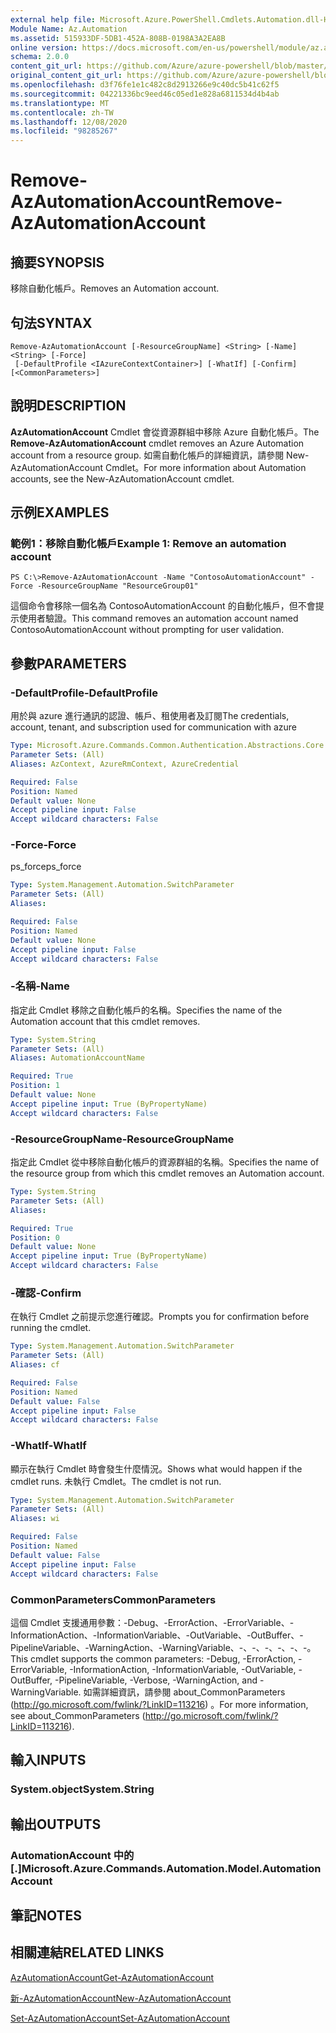 ```yaml
---
external help file: Microsoft.Azure.PowerShell.Cmdlets.Automation.dll-Help.xml
Module Name: Az.Automation
ms.assetid: 515933DF-5DB1-452A-808B-0198A3A2EA8B
online version: https://docs.microsoft.com/en-us/powershell/module/az.automation/remove-azautomationaccount
schema: 2.0.0
content_git_url: https://github.com/Azure/azure-powershell/blob/master/src/Automation/Automation/help/Remove-AzAutomationAccount.md
original_content_git_url: https://github.com/Azure/azure-powershell/blob/master/src/Automation/Automation/help/Remove-AzAutomationAccount.md
ms.openlocfilehash: d3f76fe1e1c482c8d2913266e9c40dc5b41c62f5
ms.sourcegitcommit: 04221336bc9eed46c05ed1e828a6811534d4b4ab
ms.translationtype: MT
ms.contentlocale: zh-TW
ms.lasthandoff: 12/08/2020
ms.locfileid: "98285267"
---
```

# <span data-ttu-id="d4087-101">Remove-AzAutomationAccount</span><span class="sxs-lookup"><span data-stu-id="d4087-101">Remove-AzAutomationAccount</span></span>

## <span data-ttu-id="d4087-102">摘要</span><span class="sxs-lookup"><span data-stu-id="d4087-102">SYNOPSIS</span></span>
<span data-ttu-id="d4087-103">移除自動化帳戶。</span><span class="sxs-lookup"><span data-stu-id="d4087-103">Removes an Automation account.</span></span>

## <span data-ttu-id="d4087-104">句法</span><span class="sxs-lookup"><span data-stu-id="d4087-104">SYNTAX</span></span>

```
Remove-AzAutomationAccount [-ResourceGroupName] <String> [-Name] <String> [-Force]
 [-DefaultProfile <IAzureContextContainer>] [-WhatIf] [-Confirm] [<CommonParameters>]
```

## <span data-ttu-id="d4087-105">說明</span><span class="sxs-lookup"><span data-stu-id="d4087-105">DESCRIPTION</span></span>
<span data-ttu-id="d4087-106">**AzAutomationAccount** Cmdlet 會從資源群組中移除 Azure 自動化帳戶。</span><span class="sxs-lookup"><span data-stu-id="d4087-106">The **Remove-AzAutomationAccount** cmdlet removes an Azure Automation account from a resource group.</span></span>
<span data-ttu-id="d4087-107">如需自動化帳戶的詳細資訊，請參閱 New-AzAutomationAccount Cmdlet。</span><span class="sxs-lookup"><span data-stu-id="d4087-107">For more information about Automation accounts, see the New-AzAutomationAccount cmdlet.</span></span>

## <span data-ttu-id="d4087-108">示例</span><span class="sxs-lookup"><span data-stu-id="d4087-108">EXAMPLES</span></span>

### <span data-ttu-id="d4087-109">範例1：移除自動化帳戶</span><span class="sxs-lookup"><span data-stu-id="d4087-109">Example 1: Remove an automation account</span></span>
```
PS C:\>Remove-AzAutomationAccount -Name "ContosoAutomationAccount" -Force -ResourceGroupName "ResourceGroup01"
```

<span data-ttu-id="d4087-110">這個命令會移除一個名為 ContosoAutomationAccount 的自動化帳戶，但不會提示使用者驗證。</span><span class="sxs-lookup"><span data-stu-id="d4087-110">This command removes an automation account named ContosoAutomationAccount without prompting for user validation.</span></span>

## <span data-ttu-id="d4087-111">參數</span><span class="sxs-lookup"><span data-stu-id="d4087-111">PARAMETERS</span></span>

### <span data-ttu-id="d4087-112">-DefaultProfile</span><span class="sxs-lookup"><span data-stu-id="d4087-112">-DefaultProfile</span></span>
<span data-ttu-id="d4087-113">用於與 azure 進行通訊的認證、帳戶、租使用者及訂閱</span><span class="sxs-lookup"><span data-stu-id="d4087-113">The credentials, account, tenant, and subscription used for communication with azure</span></span>

```yaml
Type: Microsoft.Azure.Commands.Common.Authentication.Abstractions.Core.IAzureContextContainer
Parameter Sets: (All)
Aliases: AzContext, AzureRmContext, AzureCredential

Required: False
Position: Named
Default value: None
Accept pipeline input: False
Accept wildcard characters: False
```

### <span data-ttu-id="d4087-114">-Force</span><span class="sxs-lookup"><span data-stu-id="d4087-114">-Force</span></span>
<span data-ttu-id="d4087-115">ps_force</span><span class="sxs-lookup"><span data-stu-id="d4087-115">ps_force</span></span>

```yaml
Type: System.Management.Automation.SwitchParameter
Parameter Sets: (All)
Aliases:

Required: False
Position: Named
Default value: None
Accept pipeline input: False
Accept wildcard characters: False
```

### <span data-ttu-id="d4087-116">-名稱</span><span class="sxs-lookup"><span data-stu-id="d4087-116">-Name</span></span>
<span data-ttu-id="d4087-117">指定此 Cmdlet 移除之自動化帳戶的名稱。</span><span class="sxs-lookup"><span data-stu-id="d4087-117">Specifies the name of the Automation account that this cmdlet removes.</span></span>

```yaml
Type: System.String
Parameter Sets: (All)
Aliases: AutomationAccountName

Required: True
Position: 1
Default value: None
Accept pipeline input: True (ByPropertyName)
Accept wildcard characters: False
```

### <span data-ttu-id="d4087-118">-ResourceGroupName</span><span class="sxs-lookup"><span data-stu-id="d4087-118">-ResourceGroupName</span></span>
<span data-ttu-id="d4087-119">指定此 Cmdlet 從中移除自動化帳戶的資源群組的名稱。</span><span class="sxs-lookup"><span data-stu-id="d4087-119">Specifies the name of the resource group from which this cmdlet removes an Automation account.</span></span>

```yaml
Type: System.String
Parameter Sets: (All)
Aliases:

Required: True
Position: 0
Default value: None
Accept pipeline input: True (ByPropertyName)
Accept wildcard characters: False
```

### <span data-ttu-id="d4087-120">-確認</span><span class="sxs-lookup"><span data-stu-id="d4087-120">-Confirm</span></span>
<span data-ttu-id="d4087-121">在執行 Cmdlet 之前提示您進行確認。</span><span class="sxs-lookup"><span data-stu-id="d4087-121">Prompts you for confirmation before running the cmdlet.</span></span>

```yaml
Type: System.Management.Automation.SwitchParameter
Parameter Sets: (All)
Aliases: cf

Required: False
Position: Named
Default value: False
Accept pipeline input: False
Accept wildcard characters: False
```

### <span data-ttu-id="d4087-122">-WhatIf</span><span class="sxs-lookup"><span data-stu-id="d4087-122">-WhatIf</span></span>
<span data-ttu-id="d4087-123">顯示在執行 Cmdlet 時會發生什麼情況。</span><span class="sxs-lookup"><span data-stu-id="d4087-123">Shows what would happen if the cmdlet runs.</span></span>
<span data-ttu-id="d4087-124">未執行 Cmdlet。</span><span class="sxs-lookup"><span data-stu-id="d4087-124">The cmdlet is not run.</span></span>

```yaml
Type: System.Management.Automation.SwitchParameter
Parameter Sets: (All)
Aliases: wi

Required: False
Position: Named
Default value: False
Accept pipeline input: False
Accept wildcard characters: False
```

### <span data-ttu-id="d4087-125">CommonParameters</span><span class="sxs-lookup"><span data-stu-id="d4087-125">CommonParameters</span></span>
<span data-ttu-id="d4087-126">這個 Cmdlet 支援通用參數：-Debug、-ErrorAction、-ErrorVariable、-InformationAction、-InformationVariable、-OutVariable、-OutBuffer、-PipelineVariable、-WarningAction、-WarningVariable、-、-、-、-、-、-。</span><span class="sxs-lookup"><span data-stu-id="d4087-126">This cmdlet supports the common parameters: -Debug, -ErrorAction, -ErrorVariable, -InformationAction, -InformationVariable, -OutVariable, -OutBuffer, -PipelineVariable, -Verbose, -WarningAction, and -WarningVariable.</span></span> <span data-ttu-id="d4087-127">如需詳細資訊，請參閱 about_CommonParameters (http://go.microsoft.com/fwlink/?LinkID=113216) 。</span><span class="sxs-lookup"><span data-stu-id="d4087-127">For more information, see about_CommonParameters (http://go.microsoft.com/fwlink/?LinkID=113216).</span></span>

## <span data-ttu-id="d4087-128">輸入</span><span class="sxs-lookup"><span data-stu-id="d4087-128">INPUTS</span></span>

### <span data-ttu-id="d4087-129">System.object</span><span class="sxs-lookup"><span data-stu-id="d4087-129">System.String</span></span>

## <span data-ttu-id="d4087-130">輸出</span><span class="sxs-lookup"><span data-stu-id="d4087-130">OUTPUTS</span></span>

### <span data-ttu-id="d4087-131">AutomationAccount 中的 [.]</span><span class="sxs-lookup"><span data-stu-id="d4087-131">Microsoft.Azure.Commands.Automation.Model.AutomationAccount</span></span>

## <span data-ttu-id="d4087-132">筆記</span><span class="sxs-lookup"><span data-stu-id="d4087-132">NOTES</span></span>

## <span data-ttu-id="d4087-133">相關連結</span><span class="sxs-lookup"><span data-stu-id="d4087-133">RELATED LINKS</span></span>

[<span data-ttu-id="d4087-134">AzAutomationAccount</span><span class="sxs-lookup"><span data-stu-id="d4087-134">Get-AzAutomationAccount</span></span>](./Get-AzAutomationAccount.md)

[<span data-ttu-id="d4087-135">新-AzAutomationAccount</span><span class="sxs-lookup"><span data-stu-id="d4087-135">New-AzAutomationAccount</span></span>](./New-AzAutomationAccount.md)

[<span data-ttu-id="d4087-136">Set-AzAutomationAccount</span><span class="sxs-lookup"><span data-stu-id="d4087-136">Set-AzAutomationAccount</span></span>](./Set-AzAutomationAccount.md)


